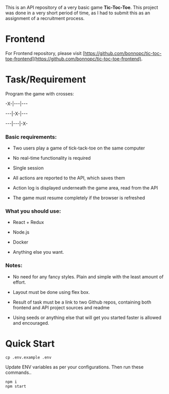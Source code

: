 This is an API repository of a very basic game **Tic-Toc-Toe**. This project was done in a very short period of time, as I had to submit this as an assignment of a recruitment process.

# Frontend
For Frontend repository, please visit [https://github.com/bonnopc/tic-toc-toe-frontend](https://github.com/bonnopc/tic-toc-toe-frontend).

# Task/Requirement

Program the game with crosses:

-X-|---|---   

---|-X-|---

---|---|-X-

### Basic requirements: 

* Two users play a game of tick-tack-toe on the same computer 

* No real-time functionality is required 

* Single session 

* All actions are reported to the API, which saves them 

* Action log is displayed underneath the game area, read from the API 

* The game must resume completely if the browser is refreshed 

### What you should use: 

* React + Redux

* Node.js

* Docker 

* Anything else you want.

### Notes: 

- No need for any fancy styles. Plain and simple with the least amount of effort.

- Layout must be done using flex box. 

- Result of task must be a link to two Github repos, containing both frontend and API project sources and readme 

- Using seeds or anything else that will get you started faster is allowed and encouraged.

# Quick Start
```
cp .env.example .env
```
Update ENV variables as per your configurations. Then run these commands..

```
npm i
npm start

```